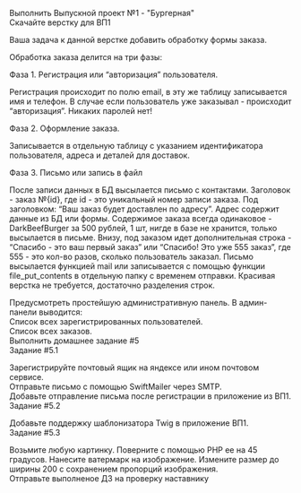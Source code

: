 Выполнить Выпускной проект №1 - "Бургерная"<br>
Скачайте верстку для ВП1<br>

Ваша задача к данной верстке добавить обработку формы заказа.<br>

Обработка заказа делится на три фазы:<br>

Фаза 1. Регистрация или “авторизация” пользователя.<br>

Регистрация происходит по полю email, в эту же таблицу записывается имя и телефон. В случае если пользователь уже заказывал - происходит “авторизация”. Никаких паролей нет!<br>

Фаза 2. Оформление заказа.<br>

Записывается в отдельную таблицу с указанием идентификатора пользователя, адреса и деталей для доставок.<br>

Фаза 3. Письмо или запись в файл<br>

После записи данных в БД высылается письмо с контактами. Заголовок - заказ №{id}, где id - это уникальный номер записи заказа. Под заголовком: “Ваш заказ будет доставлен по адресу”. Адрес содержит данные из БД или формы. Содержимое заказа всегда одинаковое - DarkBeefBurger за 500 рублей, 1 шт, нигде в базе не хранится, только высылается в письме. Внизу, под заказом идет дополнительная строка - “Спасибо - это ваш первый заказ” или “Спасибо! Это уже 555 заказ”, где 555 - это кол-во разов, сколько пользователь заказал. Письмо высылается функцией mail или записывается с помощью функции file_put_contents в отдельную папку с временем отправки. Красивая верстка не требуется, достаточно разделения строк.<br>

Предусмотреть простейшую административную панель. В админ-панели выводится:<br>
Cписок всех зарегистрированных пользователей.<br>
Cписок всех заказов.<br>
Выполнить домашнее задание #5<br>
Задание #5.1<br>

Зарегистрируйте почтовый ящик на яндексе или ином почтовом сервисе.<br>
Отправьте письмо с помощью SwiftMailer через SMTP.<br>
Добавьте отправление письма после регистрации в приложение из ВП1.<br>
Задание #5.2<br>

Добавьте поддержку шаблонизатора Twig в приложение ВП1.<br>
Задание #5.3<br>

Возьмите любую картинку. Поверните с помощью PHP ее на 45 градусов. Нанесите ватермарк на изображение. Измените размер до ширины 200 с сохранением пропорций изображения.<br>
Отправьте выполненое ДЗ на проверку наставнику<br>
